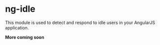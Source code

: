 ng-idle
=======

This module is used to detect and respond to idle users in your AngularJS application.


**More coming soon**
